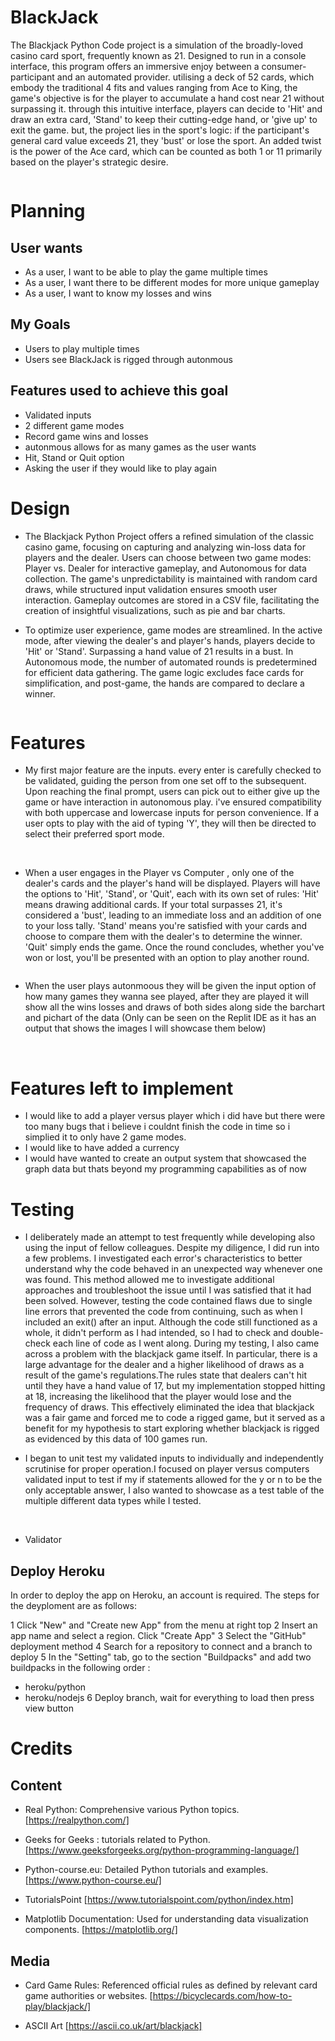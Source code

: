 # BlackJack
The Blackjack Python Code project is a simulation of the broadly-loved casino card sport, frequently known as 21. Designed to run in a console interface, this program offers an immersive enjoy between a consumer-participant and an automated provider. utilising a deck of 52 cards, which embody the traditional 4 fits and values ranging from Ace to King, the game's objective is for the player to accumulate a hand cost near 21 without surpassing it. through this intuitive interface, players can decide to 'Hit' and draw an extra card, 'Stand' to keep their cutting-edge hand, or 'give up' to exit the game. but, the project lies in the sport's logic: if the participant's general card value exceeds 21, they 'bust' or lose the sport. An added twist is the power of the Ace card, which can be counted as both 1 or 11 primarily based on the player's strategic desire.

![]()

# Planning
## User wants
- As a user, I want to be able to play the game multiple times
- As a user, I want there to be different modes for more unique gameplay
- As a user, I want to know my losses and wins 

## My Goals
- Users to play multiple times 
- Users see BlackJack is rigged through autonmous 

## Features used to achieve this goal
- Validated inputs 
- 2 different game modes
- Record game wins and losses 
- autonmous allows for as many games as the user wants 
- Hit, Stand or Quit option 
- Asking the user if they would like to play again

# Design 
- The Blackjack Python Project offers a refined simulation of the classic casino game, focusing on capturing and analyzing win-loss data for players and the dealer. Users can choose between two game modes: Player vs. Dealer for interactive gameplay, and Autonomous for data collection. The game's unpredictability is maintained with random card draws, while structured input validation ensures smooth user interaction. Gameplay outcomes are stored in a CSV file, facilitating the creation of insightful visualizations, such as pie and bar charts.

- To optimize user experience, game modes are streamlined. In the active mode, after viewing the dealer's and player's hands, players decide to 'Hit' or 'Stand'. Surpassing a hand value of 21 results in a bust. In Autonomous mode, the number of automated rounds is predetermined for efficient data gathering. The game logic excludes face cards for simplification, and post-game, the hands are compared to declare a winner.

![]()

# Features
-  My first major feature are the inputs. every enter is carefully checked to be validated, guiding the person from one set off to the subsequent. Upon reaching the final prompt, users can pick out to either give up the game or have interaction in autonomous play. i've ensured compatibility with both uppercase and lowercase inputs for person convenience. If a user opts to play with the aid of typing 'Y', they will then be directed to select their preferred sport mode.

![]()
![]()

- When a user engages in the Player vs Computer , only one of the dealer's cards and the player's hand will be displayed. Players will have the options to 'Hit', 'Stand', or 'Quit', each with its own set of rules:
'Hit' means drawing additional cards. If your total surpasses 21, it's considered a 'bust', leading to an immediate loss and an addition of one to your loss tally.
'Stand' means you're satisfied with your cards and choose to compare them with the dealer's to determine the winner.
'Quit' simply ends the game.
Once the round concludes, whether you've won or lost, you'll be presented with an option to play another round.

![]()

-  When the user plays autonmoous they will be given the input option of how many games they wanna see played, after they are played it will show all the wins losses and draws of both sides along side the barchart and pichart of the data (Only can be seen on the Replit IDE as it has an output that shows the images I will showcase them below)

![]()
![]()

# Features left to implement 
- I would like to add a player versus player which i did have but there were too many bugs that i believe i couldnt finish the code in time so i simplied it to only have 2 game modes. 
- I would like to have added a currency 
- I would have wanted to create an output system that showcased the graph data but thats beyond my programming capabilities as of now

# Testing 
- I deliberately made an attempt to test frequently while developing also using the input of fellow colleagues. Despite my diligence, I did run into a few problems. I investigated each error's characteristics to better understand why the code behaved in an unexpected way whenever one was found. This method allowed me to investigate additional approaches and troubleshoot the issue until I was satisfied that it had been solved. However, testing the code contained flaws due to single line errors that prevented the code from continuing, such as when I included an exit() after an input. Although the code still functioned as a whole, it didn't perform as I had intended, so I had to check and double-check each line of code as I went along. During my testing, I also came across a problem with the blackjack game itself. In particular, there is a large advantage for the dealer and a higher likelihood of draws as a result of the game's regulations.The rules state that dealers can't hit until they have a hand value of 17, but my implementation stopped hitting at 18, increasing the likelihood that the player would lose and the frequency of draws. This effectively eliminated the idea that blackjack was a fair game and forced me to code a rigged game, but it served as a benefit for my hypothesis to start exploring whether blackjack is rigged as evidenced by this data of 100 games run.

-  I began to unit test my validated inputs to individually and independently scrutinise for proper operation.I focused on player versus computers validated input to test if my if statements allowed for the y or n to be the only acceptable answer, I also wanted to showcase as a test table of the multiple different data types while I tested. 

![]()
![]()

- Validator

## Deploy Heroku 
In order to deploy the app on Heroku, an account is required. The steps for the deyploment are as follows:

1 Click "New" and "Create new App" from the menu at right top
2 Insert an app name and select a region. Click "Create App"
3 Select the "GitHub" deployment method
4 Search for a repository to connect and a branch to deploy
5 In the "Setting" tab, go to the section "Buildpacks" and add two buildpacks in the following order :
- heroku/python
- heroku/nodejs
6 Deploy branch, wait for everything to load then press view button 

# Credits

## Content
- Real Python: Comprehensive various Python topics.
  [https://realpython.com/]

- Geeks for Geeks : tutorials related to Python.
  [https://www.geeksforgeeks.org/python-programming-language/]

- Python-course.eu: Detailed Python tutorials and examples.
  [https://www.python-course.eu/]

- TutorialsPoint 
  [https://www.tutorialspoint.com/python/index.htm]
  
- Matplotlib Documentation: Used for understanding data visualization components.
  [https://matplotlib.org/]
  
## Media

- Card Game Rules: Referenced official rules as defined by relevant card game authorities or websites.
  [https://bicyclecards.com/how-to-play/blackjack/]

- ASCII Art 
  [https://ascii.co.uk/art/blackjack]